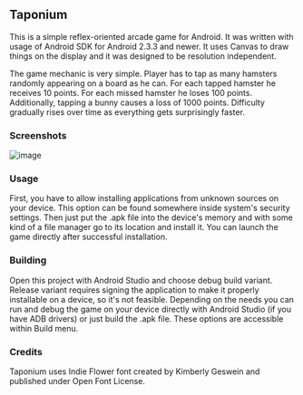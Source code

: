 ## Taponium
This is a simple reflex-oriented arcade game for Android. It was written with usage of Android SDK for Android 2.3.3 and newer. It uses Canvas to draw things on the display and it was designed to be resolution independent.

The game mechanic is very simple. Player has to tap as many hamsters randomly appearing on a board as he can. For each tapped hamster he receives 10 points. For each missed hamster he loses 100 points. Additionally, tapping a bunny causes a loss of 1000 points. Difficulty gradually rises over time as everything gets surprisingly faster.

### Screenshots
![image](http://i.imgur.com/bPk3gx2.png)

### Usage
First, you have to allow installing applications from unknown sources on your device. This option can be found somewhere inside system's security settings. Then just put the .apk file into the device's memory and with some kind of a file manager go to its location and install it. You can launch the game directly after successful installation.

### Building
Open this project with Android Studio and choose debug build variant. Release variant requires signing the application to make it properly installable on a device, so it's not feasible. Depending on the needs you can run and debug the game on your device directly with Android Studio (if you have ADB drivers) or just build the .apk file. These options are accessible within Build menu.

### Credits
Taponium uses Indie Flower font created by Kimberly Geswein and published under Open Font License.